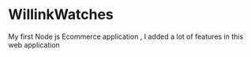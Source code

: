 # WillinkWatches
My first Node js Ecommerce application , I added a lot of features in this web application
